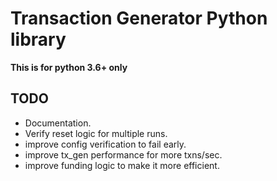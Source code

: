 # Transaction Generator Python library

**This is for python 3.6+ only**


## TODO
* Documentation.
* Verify reset logic for multiple runs.
* improve config verification to fail early.
* improve tx_gen performance for more txns/sec.
* improve funding logic to make it more efficient.
